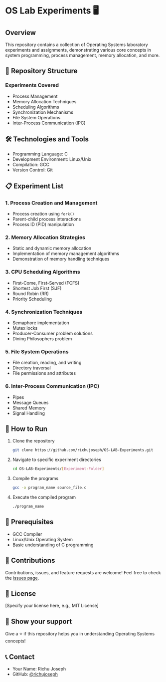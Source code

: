 # OS Lab Experiments 🖥️

## Overview
This repository contains a collection of Operating Systems laboratory experiments and assignments, demonstrating various core concepts in system programming, process management, memory allocation, and more.

## 📂 Repository Structure

### Experiments Covered
- Process Management
- Memory Allocation Techniques
- Scheduling Algorithms
- Synchronization Mechanisms
- File System Operations
- Inter-Process Communication (IPC)

## 🛠 Technologies and Tools
- Programming Language: C
- Development Environment: Linux/Unix
- Compilation: GCC
- Version Control: Git

## 📋 Experiment List

### 1. Process Creation and Management
- Process creation using `fork()`
- Parent-child process interactions
- Process ID (PID) manipulation

### 2. Memory Allocation Strategies
- Static and dynamic memory allocation
- Implementation of memory management algorithms
- Demonstration of memory handling techniques

### 3. CPU Scheduling Algorithms
- First-Come, First-Served (FCFS)
- Shortest Job First (SJF)
- Round Robin (RR)
- Priority Scheduling

### 4. Synchronization Techniques
- Semaphore implementation
- Mutex locks
- Producer-Consumer problem solutions
- Dining Philosophers problem

### 5. File System Operations
- File creation, reading, and writing
- Directory traversal
- File permissions and attributes

### 6. Inter-Process Communication (IPC)
- Pipes
- Message Queues
- Shared Memory
- Signal Handling

## 🚀 How to Run
1. Clone the repository
   ```bash
   git clone https://github.com/richujoseph/OS-LAB-Experiments.git
   ```

2. Navigate to specific experiment directories
   ```bash
   cd OS-LAB-Experiments/[Experiment-Folder]
   ```

3. Compile the programs
   ```bash
   gcc -o program_name source_file.c
   ```

4. Execute the compiled program
   ```bash
   ./program_name
   ```

## 📝 Prerequisites
- GCC Compiler
- Linux/Unix Operating System
- Basic understanding of C programming

## 🤝 Contributions
Contributions, issues, and feature requests are welcome! Feel free to check the [issues page](https://github.com/richujoseph/OS-LAB-Experiments/issues).

## 📄 License
[Specify your license here, e.g., MIT License]

## 🌟 Show your support
Give a ⭐️ if this repository helps you in understanding Operating Systems concepts!

## 📞 Contact
- Your Name: Richu Joseph
- GitHub: [@richujoseph](https://github.com/richujoseph)
